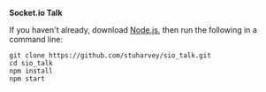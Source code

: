 **Socket.io Talk**

If you haven't already, download [Node.js](www.nodejs.org), then run the 
following in a command line:

    git clone https://github.com/stuharvey/sio_talk.git
    cd sio_talk
    npm install
    npm start